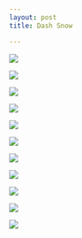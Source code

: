 ```yaml
---
layout: post
title: Dash Snow

---
```

![](/artblog/uploads/1022483.jpg)

![](/artblog/uploads/a4db69981adae4d7ff53c9d727c494a0.jpg)

![](/artblog/uploads/almine-rech-gallery-all-my-tomorrows-wla0067jpg.jpg)

![](/artblog/uploads/almine-rech-gallery-wla2020pexhibitionviews1jpg.jpg)

![](/artblog/uploads/almine-rech-gallery-wla2020pexhibitionviews20jpg.jpg)

![](/artblog/uploads/alminerech-wes-lang-this-is-happiness-2019.jpg)

![](/artblog/uploads/almine-rech-new-york-wes-lang-3.jpg)

![](/artblog/uploads/alminerech-wes-lang-electric-ocean-2020.webp)

![](/artblog/uploads/wes_lang_website.webp)

![](/artblog/uploads/wes-lang-the-studio-aros-museum-1.jpg)

![](/artblog/uploads/h21746-l274277117.jpg)